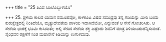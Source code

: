 +++
title = "25 ತಿವಿವ ಸಿಡಿಲೊಬ್ಬುಳಿಯೊ"

+++
25. ಪ್ರಳಯ ಕಾಲದ ಯಮನ ಸಮೂಹವೋ, ಕಾಳಕೂಟ ವಿಷದ ಸಮುದ್ರವು ತನ್ನ ಗಡಿಯನ್ನು ಮೀರಿ ಬಂದು ಕುರುಕ್ಷೇತ್ರದಲ್ಲಿ ನಿಂತಿದೆಯೊ, ಮೃತ್ಯುದೇವತೆಯ ಪಾಳಯ ಇದಾಗಿದೆಯೋ, ಎನ್ನುವಂತೆ ಆ ಸೇನೆ ಗೋಚರಿಸಿತು. ಆ ಸೇನೆಯ ಭಾರಕ್ಕೆ ಭೂಮಿ ಕುಸಿಯಿತು; ಅಲ್ಲಿ ಸೇರಿದ ಸೇನೆಯ ಶಕ್ತಿ ಎಷ್ಟೆಂದು ಶಿವನಿಗೆ ಮಾತ್ರ ತಿಳಿಯಬಹುದೆನ್ನಿಸುವಂತೆ. ಸೈಂಧವನ ರಕ್ಷಣೆಗೆ ನಿಂತ ಮಹಾಸೇನೆ ಕಿಡಿಯನ್ನು ಉಗುಳಿದುವು.